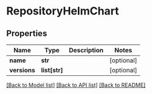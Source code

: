 # RepositoryHelmChart

## Properties
Name | Type | Description | Notes
------------ | ------------- | ------------- | -------------
**name** | **str** |  | [optional] 
**versions** | **list[str]** |  | [optional] 

[[Back to Model list]](../README.md#documentation-for-models) [[Back to API list]](../README.md#documentation-for-api-endpoints) [[Back to README]](../README.md)

